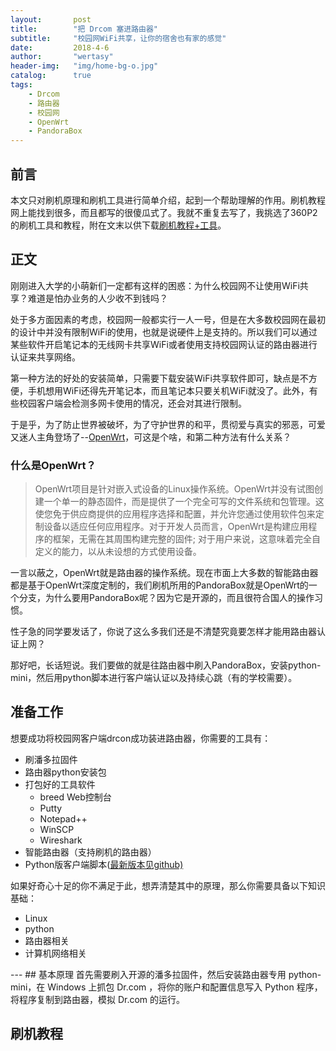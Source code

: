 ```yaml
---
layout:       post
title:        "把 Drcom 塞进路由器"
subtitle:     "校园网WiFi共享，让你的宿舍也有家的感觉"
date:         2018-4-6
author:       "wertasy"
header-img:   "img/home-bg-o.jpg"
catalog:      true
tags:
    - Drcom
    - 路由器
    - 校园网
    - OpenWrt
    - PandoraBox
---
```


## 前言
本文只对刷机原理和刷机工具进行简单介绍，起到一个帮助理解的作用。刷机教程网上能找到很多，而且都写的很傻瓜式了。我就不重复去写了，我挑选了360P2的刷机工具和教程，附在文末以供下载[刷机教程+工具](#build)。

## 正文

刚刚进入大学的小萌新们一定都有这样的困惑：为什么校园网不让使用WiFi共享？难道是怕办业务的人少收不到钱吗？

处于多方面因素的考虑，校园网一般都实行一人一号，但是在大多数校园网在最初的设计中并没有限制WiFi的使用，也就是说硬件上是支持的。所以我们可以通过某些软件开启笔记本的无线网卡共享WiFi或者使用支持校园网认证的路由器进行认证来共享网络。

第一种方法的好处的安装简单，只需要下载安装WiFi共享软件即可，缺点是不方便，手机想用WiFi还得先开笔记本，而且笔记本只要关机WiFi就没了。此外，有些校园客户端会检测多网卡使用的情况，还会对其进行限制。

于是乎，为了防止世界被破坏，为了守护世界的和平，贯彻爱与真实的邪恶，可爱又迷人主角登场了--[OpenWrt](https://openwrt.org/)，可这是个啥，和第二种方法有什么关系？

### 什么是OpenWrt？
> OpenWrt项目是针对嵌入式设备的Linux操作系统。OpenWrt并没有试图创建一个单一的静态固件，而是提供了一个完全可写的文件系统和包管理。这使您免于供应商提供的应用程序选择和配置，并允许您通过使用软件包来定制设备以适应任何应用程序。对于开发人员而言，OpenWrt是构建应用程序的框架，无需在其周围构建完整的固件; 对于用户来说，这意味着完全自定义的能力，以从未设想的方式使用设备。

一言以蔽之，OpenWrt就是路由器的操作系统。现在市面上大多数的智能路由器都是基于OpenWrt深度定制的，我们刷机所用的PandoraBox就是OpenWrt的一个分支，为什么要用PandoraBox呢？因为它是开源的，而且很符合国人的操作习惯。

性子急的同学要发话了，你说了这么多我们还是不清楚究竟要怎样才能用路由器认证上网？

那好吧，长话短说。我们要做的就是往路由器中刷入PandoraBox，安装python-mini，然后用python脚本进行客户端认证以及持续心跳（有的学校需要）。


## 准备工作

想要成功将校园网客户端drcon成功装进路由器，你需要的工具有：
 - 刷潘多拉固件
 - 路由器python安装包
 - 打包好的工具软件
   - breed Web控制台
   - Putty
   - Notepad++
   - WinSCP
   - Wireshark
 - 智能路由器（支持刷机的路由器）
 - Python版客户端脚本([最新版本见github)](https://github.com/drcoms/drcom-generic)

 

如果好奇心十足的你不满足于此，想弄清楚其中的原理，那么你需要具备以下知识基础：
 - Linux
 - python
 - 路由器相关
 - 计算机网络相关

<p id = "build"></p>
---
## 基本原理
首先需要刷入开源的潘多拉固件，然后安装路由器专用 python-mini，在 Windows 上抓包 Dr.com ，将你的账户和配置信息写入 Python 程序，将程序复制到路由器，模拟 Dr.com 的运行。

## 刷机教程

 
